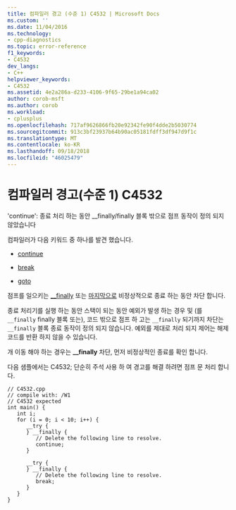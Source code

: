 ```yaml
---
title: 컴파일러 경고 (수준 1) C4532 | Microsoft Docs
ms.custom: ''
ms.date: 11/04/2016
ms.technology:
- cpp-diagnostics
ms.topic: error-reference
f1_keywords:
- C4532
dev_langs:
- C++
helpviewer_keywords:
- C4532
ms.assetid: 4e2a286a-d233-4106-9f65-29be1a94ca02
author: corob-msft
ms.author: corob
ms.workload:
- cplusplus
ms.openlocfilehash: 717af9626866fb20e92342fe90f4dde2b5030774
ms.sourcegitcommit: 913c3bf23937b64b90ac05181fdff3df947d9f1c
ms.translationtype: MT
ms.contentlocale: ko-KR
ms.lasthandoff: 09/18/2018
ms.locfileid: "46025479"
---
```

# <a name="compiler-warning-level-1-c4532"></a>컴파일러 경고(수준 1) C4532

'continue': 종료 처리 하는 동안 __finally/finally 블록 밖으로 점프 동작이 정의 되지 않았습니다

컴파일러가 다음 키워드 중 하나를 발견 했습니다.

- [continue](../../cpp/continue-statement-cpp.md)

- [break](../../cpp/break-statement-cpp.md)

- [goto](../../cpp/goto-statement-cpp.md)

점프를 일으키는 [__finally](../../cpp/try-finally-statement.md) 또는 [마지막으로](../../dotnet/finally.md) 비정상적으로 종료 하는 동안 차단 합니다.

종료 처리기를 실행 하는 동안 스택이 되는 동안 예외가 발생 하는 경우 및 (를 `__finally` finally 블록 또는), 코드 밖으로 점프 하 고는 `__finally` 되기까지 차단는 `__finally` 블록 종료 동작이 정의 되지 않습니다. 예외를 제대로 처리 되지 제어는 해제 코드를 반환 하지 않을 수 있습니다.

개 이동 해야 하는 경우는 **__finally** 차단, 먼저 비정상적인 종료를 확인 합니다.

다음 샘플에서는 C4532; 단순히 주석 사용 하 여 경고를 해결 하려면 점프 문 처리 합니다.

```
// C4532.cpp
// compile with: /W1
// C4532 expected
int main() {
   int i;
   for (i = 0; i < 10; i++) {
      __try {
      } __finally {
         // Delete the following line to resolve.
         continue;
      }

      __try {
      } __finally {
         // Delete the following line to resolve.
         break;
      }
   }
}
```